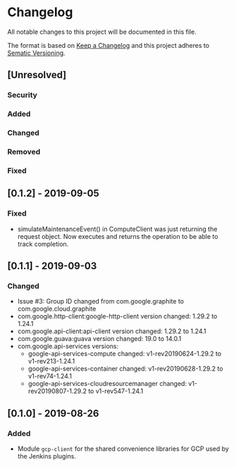 <!--
 Copyright 2019 Google LLC

 Licensed under the Apache License, Version 2.0 (the "License"); you may not use this file except in
 compliance with the License. You may obtain a copy of the License at

        https://www.apache.org/licenses/LICENSE-2.0

 Unless required by applicable law or agreed to in writing, software distributed under the License
 is distributed on an "AS IS" BASIS, WITHOUT WARRANTIES OR CONDITIONS OF ANY KIND, either express or
 implied. See the License for the specific language governing permissions and limitations under the
 License.
-->
# Changelog
All notable changes to this project will be documented in this file.

The format is based on [Keep a Changelog](http://keepachangelog.com/en/1.0.0) and this project
adheres to [Sematic Versioning](http://semver.org/spec/v2.0.0.html).

## [Unresolved]

 ### Security
 
 ### Added
 
 ### Changed
 
 ### Removed
 
 ### Fixed

## [0.1.2] - 2019-09-05

 ### Fixed
  - simulateMaintenanceEvent() in ComputeClient was just returning the request object. Now executes
  and returns the operation to be able to track completion.

 
## [0.1.1] - 2019-09-03
 
 ### Changed
  - Issue #3: Group ID changed from com.google.graphite to com.google.cloud.graphite
  - com.google.http-client:google-http-client version changed: 1.29.2 to 1.24.1
  - com.google.api-client:api-client version changed: 1.29.2 to 1.24.1
  - com.google.guava:guava version changed: 19.0 to 14.0.1
  - com.google.api-services versions:
     - google-api-services-compute changed: v1-rev20190624-1.29.2 to v1-rev213-1.24.1
     - google-api-services-container changed: v1-rev20190628-1.29.2 to v1-rev74-1.24.1
     - google-api-services-cloudresourcemanager changed: v1-rev20190807-1.29.2 to v1-rev547-1.24.1
 
## [0.1.0] - 2019-08-26
 
 ### Added
  - Module `gcp-client` for the shared convenience libraries for GCP used by the Jenkins plugins.